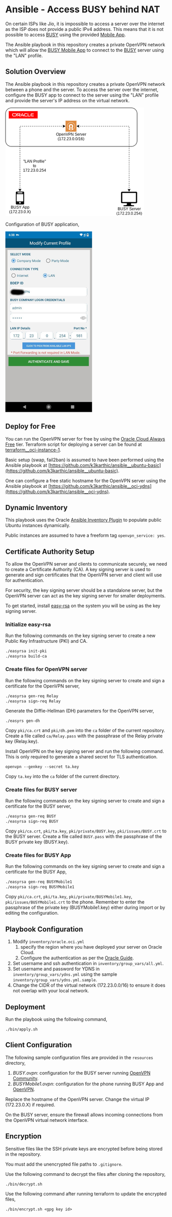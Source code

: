 # Ansible - Access BUSY behind NAT

On certain ISPs like Jio, it is impossible to access a server over the internet as the ISP does not provide a public IPv4 address. This means that it is not possible to access [BUSY](https://busy.in/) using the provided [Mobile App](https://www.busywinsoftware.com/products/busy-mobile-app/).

The Ansible playbook in this repository creates a private OpenVPN network which will allow the [BUSY Mobile App](https://www.busywinsoftware.com/products/busy-mobile-app/) to connect to the [BUSY](https://busy.in/) server using the "LAN" profile.

## Solution Overview

The Ansible playbook in this repository creates a private OpenVPN network between a phone and the server. To access the server over the internet, configure the BUSY app to connect to the server using the "LAN" profile and provide the server's IP address on the virtual network.

![Architecture Diagram](https://github.com/k3karthic/ansible__busy-behind-nat/raw/main/resources/solution_overview.png)

Configuration of BUSY application,

![BUSY App Configuration](https://github.com/k3karthic/ansible__busy-behind-nat/raw/main/resources/mobile_config.jpeg)

## Deploy for Free

You can run the OpenVPN server for free by using the [Oracle Cloud Always Free](https://www.oracle.com/cloud/free/#always-free) tier. Terraform script for deploying a server can be found at [terraform__oci-instance-1](https://github.com/k3karthic/terraform__oci-instance-1).

Basic setup (swap, fail2ban) is assumed to have been performed using the Ansible playbook at [https://github.com/k3karthic/ansible__ubuntu-basic](https://github.com/k3karthic/ansible__ubuntu-basic).

One can configure a free static hostname for the OpenVPN server using the Ansible playbook at [https://github.com/k3karthic/ansible__oci-ydns](https://github.com/k3karthic/ansible__oci-ydns).

## Dynamic Inventory

This playbook uses the Oracle [Ansible Inventory Plugin](https://docs.oracle.com/en-us/iaas/Content/API/SDKDocs/ansibleinventoryintro.htm) to populate public Ubuntu instances dynamically.

Public instances are assumed to have a freeform tag `openvpn_service: yes`.

## Certificate Authority Setup

To allow the OpenVPN server and clients to communicate securely, we need to create a Certificate Authority (CA). A key signing server is used to generate and sign certificates that the OpenVPN server and client will use for authentication.

For security, the key signing server should be a standalone server, but the OpenVPN server can act as the key signing server for smaller deployments. 

To get started, install [easy-rsa](https://github.com/OpenVPN/easy-rsa) on the system you will be using as the key signing server.

### Initialize easy-rsa

Run the following commands on the key signing server to create a new Public Key Infrastructure (PKI) and CA.
```
./easyrsa init-pki
./easyrsa build-ca
```

### Create files for OpenVPN server

Run the following commands on the key signing server to create and sign a certificate for the OpenVPN server,
```
./easyrsa gen-req Relay
./easyrsa sign-req Relay
```

Generate the Diffie-Hellman (DH) parameters for the OpenVPN server,
```
./easyrs gen-dh
```

Copy `pki/ca.crt` and `pki/dh.pem` into the `ca` folder of the current repository. Create a file called `ca/Relay.pass` with the passphrase of the Relay private key (Relay.key).

Install OpenVPN on the key signing server and run the following command. This is only required to generate a shared secret for TLS authentication.
```
openvpn --genkey --secret ta.key
```

Copy `ta.key` into the `ca` folder of the current directory.

### Create files for BUSY server

Run the following commands on the key signing server to create and sign a certificate for the BUSY server,
```
./easyrsa gen-req BUSY
./easyrsa sign-req BUSY
```

Copy `pki/ca.crt`, `pki/ta.key`, `pki/private/BUSY.key`, `pki/issues/BUSY.crt` to the BUSY server. Create a file called `BUSY.pass` with the passphrase of the BUSY private key (BUSY.key).

### Create files for BUSY App

Run the following commands on the key signing server to create and sign a certificate for the BUSY App,
```
./easyrsa gen-req BUSYMobile1
./easyrsa sign-req BUSYMobile1
```

Copy `pki/ca.crt`, `pki/ta.key`, `pki/private/BUSYMobile1.key`, `pki/issues/BUSYMobile1.crt` to the phone. Remember to enter the passphrase of the private key (BUSYMobile1.key) either during import or by editing the configuration.

## Playbook Configuration

1. Modify `inventory/oracle.oci.yml`
    1. specify the region where you have deployed your server on Oracle Cloud.
    1. Configure the authentication as per the [Oracle Guide](https://docs.oracle.com/en-us/iaas/Content/API/Concepts/sdkconfig.htm#SDK_and_CLI_Configuration_File).
1. Set username and ssh authentication in `inventory/group_vars/all.yml`.
2. Set username and password for YDNS in `inventory/group_vars/ydns.yml` using the sample `inventory/group_vars/ydns.yml.sample`.
3. Change the CIDR of the virtual network (172.23.0.0/16) to ensure it does not overlap with your local network.

## Deployment

Run the playbook using the following command,
```
./bin/apply.sh
```

## Client Configuration

The following sample configuration files are provided in the `resources` directory,
1. *BUSY.ovpn*: configuration for the BUSY server running [OpenVPN Community](https://openvpn.net/community/).
2. *BUSYMobile1.ovpn*: configuration for the phone running BUSY App and [OpenVPN](https://play.google.com/store/apps/details?id=de.blinkt.openvpn&hl=en&gl=US).

Replace the hostname of the OpenVPN server. Change the virtual IP (172.23.0.X) if required.

On the BUSY server, ensure the firewall allows incoming connections from the OpenVPN virtual network interface.

## Encryption

Sensitive files like the SSH private keys are encrypted before being stored in the repository.

You must add the unencrypted file paths to `.gitignore`.

Use the following command to decrypt the files after cloning the repository,

```
./bin/decrypt.sh
```

Use the following command after running terraform to update the encrypted files,

```
./bin/encrypt.sh <gpg key id>
```
